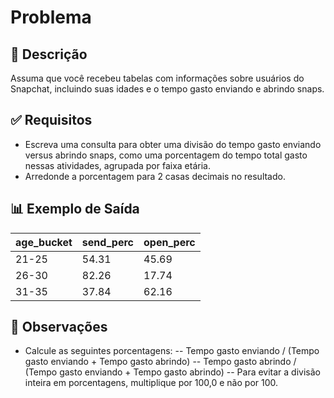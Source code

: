 
# Problema

## 📌 Descrição
Assuma que você recebeu tabelas com informações sobre usuários do Snapchat, incluindo suas idades e o tempo gasto enviando e abrindo snaps.

## ✅ Requisitos
- Escreva uma consulta para obter uma divisão do tempo gasto enviando versus abrindo snaps, como uma porcentagem do tempo total gasto nessas atividades, agrupada por faixa etária.
- Arredonde a porcentagem para 2 casas decimais no resultado.

## 📊 Exemplo de Saída
| age_bucket | send_perc	| open_perc |
| --- | --- |---|
| 21-25	 | 54.31	 | 45.69 |
| 26-30	 | 82.26 | 17.74 |
| 31-35	 | 37.84 | 62.16 |

## 🚨 Observações
- Calcule as seguintes porcentagens:
-- Tempo gasto enviando / (Tempo gasto enviando + Tempo gasto abrindo)
-- Tempo gasto abrindo / (Tempo gasto enviando + Tempo gasto abrindo)
-- Para evitar a divisão inteira em porcentagens, multiplique por 100,0 e não por 100.
